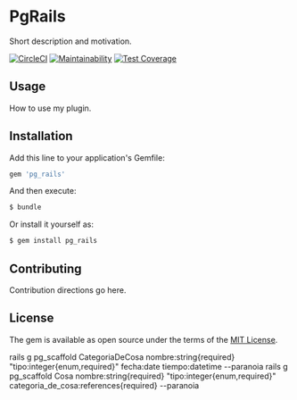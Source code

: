 # PgRails
Short description and motivation.

[![CircleCI](https://circleci.com/gh/programandoarg/pg_rails.svg?style=shield)](https://circleci.com/gh/programandoarg/pg_rails)
[![Maintainability](https://api.codeclimate.com/v1/badges/2a3081a26ca2ab9feac6/maintainability)](https://codeclimate.com/github/programandoarg/pg_rails/maintainability)
[![Test Coverage](https://api.codeclimate.com/v1/badges/2a3081a26ca2ab9feac6/test_coverage)](https://codeclimate.com/github/programandoarg/pg_rails/test_coverage)

## Usage
How to use my plugin.

## Installation
Add this line to your application's Gemfile:

```ruby
gem 'pg_rails'
```

And then execute:
```bash
$ bundle
```

Or install it yourself as:
```bash
$ gem install pg_rails
```

## Contributing
Contribution directions go here.

## License
The gem is available as open source under the terms of the [MIT License](https://opensource.org/licenses/MIT).


rails g pg_scaffold CategoriaDeCosa nombre:string{required} "tipo:integer{enum,required}" fecha:date tiempo:datetime --paranoia
rails g pg_scaffold Cosa nombre:string{required} "tipo:integer{enum,required}" categoria_de_cosa:references{required} --paranoia
